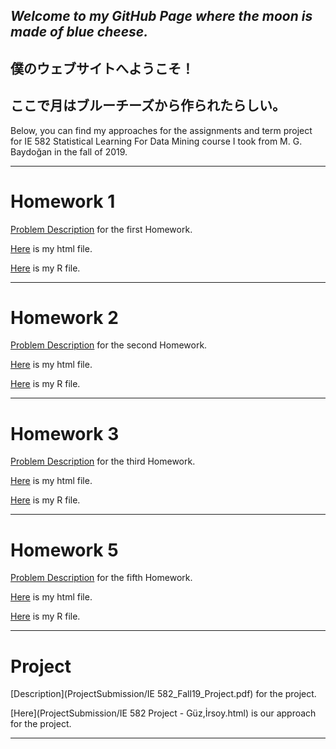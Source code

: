 ## _Welcome to my GitHub Page where the moon is made of blue cheese._

## 僕のウェブサイトへようこそ！
## ここで月はブルーチーズから作られたらしい。

  Below, you can find my approaches for the assignments and term project for IE 582 Statistical Learning For Data Mining course I took from M. G. Baydoğan in the fall of 2019. 

* * *

# Homework 1

  [Problem Description](IE582_Fall2019_Homework1.pdf) for the first Homework.

  [Here](IE582-HW1-sanserguz.html) is my html file.

  [Here](IE582-HW1-sanserguz.R) is my R file.
  
* * *

# Homework 2

  [Problem Description](IE582_Fall2019_Homework2.pdf) for the second Homework.

  [Here](IE582-HW2-sanserguz.html) is my html file.

  [Here](IE582-HW2-sanserguz.R) is my R file.

* * *

# Homework 3

  [Problem Description](IE582_Fall2019_Homework3.pdf) for the third Homework.

  [Here](IE582-HW3-sanserguz.html) is my html file.

  [Here](IE582-HW3-sanserguz.R) is my R file.

* * *

# Homework 5

  [Problem Description](IE582_Fall19_HW5.pdf) for the fifth Homework.

  [Here](IE582-HW5-sanserguz.html) is my html file.

  [Here](IE582-HW5-sanserguz.R) is my R file.

* * *

# Project

  [Description](ProjectSubmission/IE 582_Fall19_Project.pdf) for the project.

  [Here](ProjectSubmission/IE 582 Project - Güz,İrsoy.html) is our approach for the project.
  
* * *
